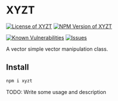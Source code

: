 # XYZT

<!--Badges-->

[![License of XYZT](https://img.shields.io/github/license/hejny/xyzt.svg?style=flat)](https://github.com/hejny/xyzt/blob/master/LICENSE)
[![NPM Version of XYZT](https://badge.fury.io/js/xyzt.svg)](https://www.npmjs.com/package/xyzt)
<!--[![Quality of package XYZT](https://packagequality.com/shield/xyzt.svg)](https://packagequality.com/#?package=xyzt)-->
[![Known Vulnerabilities](https://snyk.io/test/github/hejny/xyzt/badge.svg)](https://snyk.io/test/github/hejny/xyzt)
[![Issues](https://img.shields.io/github/issues/hejny/xyzt.svg?style=flat)](https://github.com/hejny/xyzt/issues)

<!--/Badges-->
A vector simple vector manipulation class.

## Install

```bash
npm i xyzt
```




TODO: Write some usage and description
